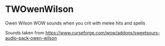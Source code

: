 # TWOwenWilson
Owen Wilson WOW sounds when you crit with melee hits and spells


Sounds taken from https://www.curseforge.com/wow/addons/sweetsours-audio-pack-owen-wilson
